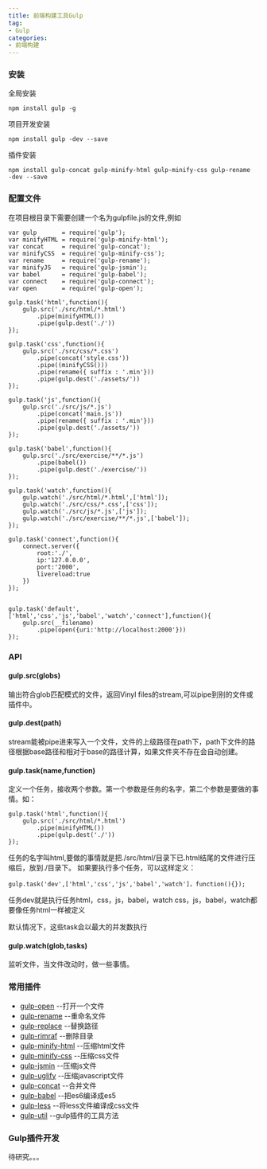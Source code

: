 ```yaml
---
title: 前端构建工具Gulp
tag:
- Gulp
categories:
- 前端构建
---
```

### 安装
全局安装

```
npm install gulp -g
```

项目开发安装

```
npm install gulp -dev --save
```

插件安装

```
npm install gulp-concat gulp-minify-html gulp-minify-css gulp-rename  -dev --save
```
### 配置文件

在项目根目录下需要创建一个名为gulpfile.js的文件,例如

```
var gulp       = require('gulp');
var minifyHTML = require('gulp-minify-html');
var concat     = require('gulp-concat');
var minifyCSS  = require('gulp-minify-css');
var rename     = require('gulp-rename');
var minifyJS   = require('gulp-jsmin');
var babel      = require('gulp-babel');
var connect    = require('gulp-connect');
var open       = require('gulp-open');

gulp.task('html',function(){
    gulp.src('./src/html/*.html')
        .pipe(minifyHTML())
        .pipe(gulp.dest('./'))
});

gulp.task('css',function(){
    gulp.src('./src/css/*.css')
        .pipe(concat('style.css'))
        .pipe((minifyCSS()))
        .pipe(rename({ suffix : '.min'}))
        .pipe(gulp.dest('./assets/'))
});

gulp.task('js',function(){
    gulp.src('./src/js/*.js')
        .pipe(concat('main.js'))
        .pipe(rename({ suffix : '.min'}))
        .pipe(gulp.dest('./assets/'))
});

gulp.task('babel',function(){
    gulp.src('./src/exercise/**/*.js')
        .pipe(babel())
        .pipe(gulp.dest('./exercise/'))
});

gulp.task('watch',function(){
    gulp.watch('./src/html/*.html',['html']);
    gulp.watch('./src/css/*.css',['css']);
    gulp.watch('./src/js/*.js',['js']);
    gulp.watch('./src/exercise/**/*.js',['babel']);
});

gulp.task('connect',function(){
    connect.server({
        root:'./',
        ip:'127.0.0.0',
        port:'2000',
        livereload:true
    })
});


gulp.task('default',['html','css','js','babel','watch','connect'],function(){
    gulp.src(__filename)
        .pipe(open({uri:'http://localhost:2000'}))
});
```

### API

#### gulp.src(globs)
输出符合glob匹配模式的文件，返回Vinyl files的stream,可以pipe到别的文件或插件中。
#### gulp.dest(path)
stream能被pipe进来写入一个文件，文件的上级路径在path下，path下文件的路径根据base路径和相对于base的路径计算，如果文件夹不存在会自动创建。
#### gulp.task(name,function)
定义一个任务，接收两个参数。第一个参数是任务的名字，第二个参数是要做的事情。如：

```
gulp.task('html',function(){
    gulp.src('./src/html/*.html')
        .pipe(minifyHTML())
        .pipe(gulp.dest('./'))
});
```
任务的名字叫html,要做的事情就是把./src/html/目录下已.html结尾的文件进行压缩后，放到./目录下。
如果要执行多个任务，可以这样定义：

```
gulp.task('dev',['html','css','js','babel','watch']，function(){});
```
任务dev就是执行任务html，css，js，babel，watch
css，js，babel，watch都要像任务html一样被定义

默认情况下，这些task会以最大的并发数执行
#### gulp.watch(glob,tasks)
监听文件，当文件改动时，做一些事情。

### 常用插件

- [gulp-open](https://github.com/stevelacy/gulp-open)    --打开一个文件
- [gulp-rename](https://github.com/hparra/gulp-rename)  --重命名文件
- [gulp-replace](https://github.com/lazd/gulp-replace) --替换路径
- [gulp-rimraf](https://github.com/robrich/gulp-rimraf) --删除目录
- [gulp-minify-html](https://github.com/sanfords/gulp-minify-html) --压缩html文件
- [gulp-minify-css](https://github.com/nfroidure/gulp-minify-css) --压缩css文件
- [gulp-jsmin](https://github.com/chilijung/gulp-jsmin) --压缩js文件
- [gulp-uglify](https://github.com/terinjokes/gulp-uglify) --压缩javascript文件
- [gulp-concat](https://github.com/contra/gulp-concat)  --合并文件
- [gulp-babel](https://github.com/babel/gulp-babel) --把es6编译成es5
- [gulp-less](https://github.com/plus3network/gulp-less) --将less文件编译成css文件
- [gulp-util](https://github.com/gulpjs/gulp-util) --gulp插件的工具方法

### Gulp插件开发
待研究。。。

